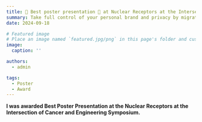 ```yaml
---
title: 🎉 Best poster presentation 🎉 at Nuclear Receptors at the Intersection of Cancer and Engineering Symposium
summary: Take full control of your personal brand and privacy by migrating away from the big tech platforms!
date: 2024-09-18

# Featured image
# Place an image named `featured.jpg/png` in this page's folder and customize its options here.
image:
  caption: ''

authors:
  - admin

tags:
  - Poster
  - Award
---
```


**I was awarded Best Poster Presentation at the Nuclear Receptors at the Intersection of Cancer and Engineering Symposium.**

